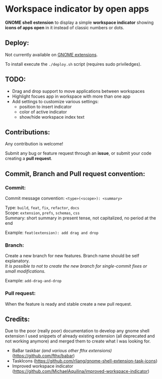 # Workspace indicator by open apps

**GNOME shell estension** to display a simple **workspace indicator** showing **icons of apps open** in it instead of classic numbers or dots.


## Deploy:

Not currently available on [GNOME extensions](https://extensions.gnome.org/).

To install execute the `./deploy.sh` script (requires sudo priviledges).


## TODO:

- Drag and drop support to move applications between workspaces
- Highlight focues app in workspace with more than one app
- Add settings to customize various settings:
  - position to insert indicator
  - color of active indicator
  - show/hide workspace index text


## Contributions:

Any contribution is welcome!

Submit any bug or feature request through an **issue**, or submit your code creating a **pull request**. 


## Commit, Branch and Pull request convention:

### **Commit**:

Commit message convention: `<type>(<scope>): <summary>`

Type: `build`, `feat`, `fix`, `refactor`, `docs`\
Scope: `extension`, `prefs`, `schemas`, `css`\
Summary: short summary in present tense, not capitalized, no period at the end

Example: `feat(extension): add drag and drop`

### **Branch**:
Create a new branch for new features. Branch name should be self explanatory.\
*It is possible to not to create the new branch for single-commit fixes or small modifications.*

Example: `add-drag-and-drop`

### **Pull request**:
When the feature is ready and stable create a new pull request.


## Credits:

Due to the poor (really poor) documentation to develop any gnome shell extension I used snippets of already existing extension (all deprecated and not working anymore) and merged them to create what I was looking for.

- BaBar taskbar _(and various other fthx extensions)_ (https://github.com/fthx/babar)
- TaskIcons (https://github.com/rliang/gnome-shell-extension-task-icons)
- Improved workspace indicator (https://github.com/MichaelAquilina/improved-workspace-indicator)
